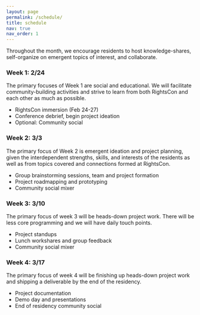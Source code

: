 ```yaml
---
layout: page
permalink: /schedule/
title: schedule
nav: true
nav_order: 1
---
```


Throughout the month, we encourage residents to host knowledge-shares, self-organize on emergent topics of interest, and collaborate.

### Week 1: 2/24

The primary focuses of Week 1 are social and educational. We will facilitate community-building activities and strive to learn from both RightsCon and each other as much as possible.

- RightsCon immersion (Feb 24-27)
- Conference debrief, begin project ideation
- Optional: Community social

### Week 2: 3/3

The primary focus of Week 2 is emergent ideation and project planning, given the interdependent strengths, skills, and interests of the residents as well as from topics covered and connections formed at RightsCon.

- Group brainstorming sessions, team and project formation
- Project roadmapping and prototyping
- Community social mixer

### Week 3: 3/10

The primary focus of week 3 will be heads-down project work. There will be less core programming and we will have daily touch points.

- Project standups
- Lunch workshares and group feedback
- Community social mixer

### Week 4: 3/17

The primary focus of week 4 will be finishing up heads-down project work and shipping a deliverable by the end of the residency.

- Project documentation
- Demo day and presentations
- End of residency community social

